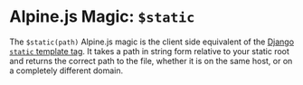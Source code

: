 # Alpine.js Magic: `$static`

The `$static(path)` Alpine.js magic is the client side equivalent of the [Django `static` template tag](https://docs.djangoproject.com/en/4.0/ref/templates/builtins/#static). It takes a path in string form relative to your static root and returns the correct path to the file, whether it is on the same host, or on a completely different domain.

